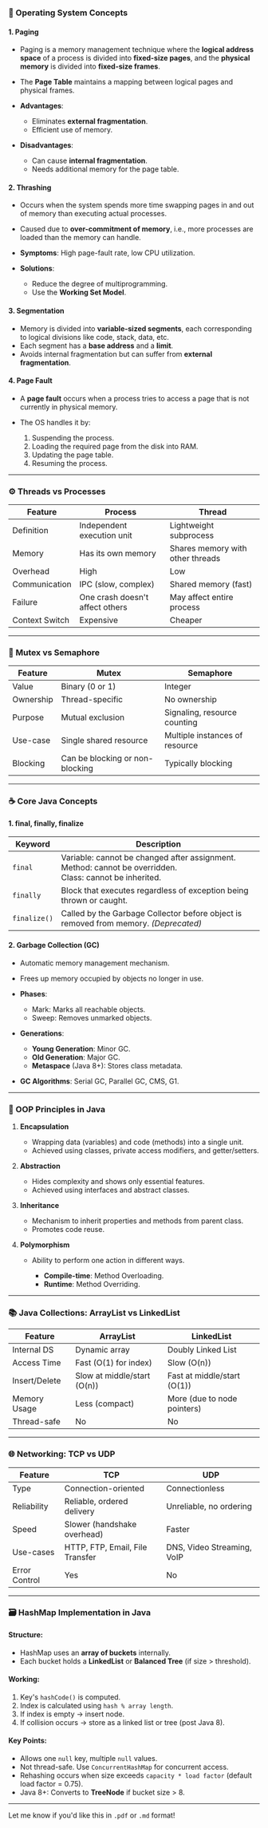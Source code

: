 ### 📘 Operating System Concepts

#### 1. Paging

* Paging is a memory management technique where the **logical address space** of a process is divided into **fixed-size pages**, and the **physical memory** is divided into **fixed-size frames**.
* The **Page Table** maintains a mapping between logical pages and physical frames.
* **Advantages**:

  * Eliminates **external fragmentation**.
  * Efficient use of memory.
* **Disadvantages**:

  * Can cause **internal fragmentation**.
  * Needs additional memory for the page table.

#### 2. Thrashing

* Occurs when the system spends more time swapping pages in and out of memory than executing actual processes.
* Caused due to **over-commitment of memory**, i.e., more processes are loaded than the memory can handle.
* **Symptoms**: High page-fault rate, low CPU utilization.
* **Solutions**:

  * Reduce the degree of multiprogramming.
  * Use the **Working Set Model**.

#### 3. Segmentation

* Memory is divided into **variable-sized segments**, each corresponding to logical divisions like code, stack, data, etc.
* Each segment has a **base address** and a **limit**.
* Avoids internal fragmentation but can suffer from **external fragmentation**.

#### 4. Page Fault

* A **page fault** occurs when a process tries to access a page that is not currently in physical memory.
* The OS handles it by:

  1. Suspending the process.
  2. Loading the required page from the disk into RAM.
  3. Updating the page table.
  4. Resuming the process.

---

### ⚙️ Threads vs Processes

| Feature        | Process                         | Thread                           |
| -------------- | ------------------------------- | -------------------------------- |
| Definition     | Independent execution unit      | Lightweight subprocess           |
| Memory         | Has its own memory              | Shares memory with other threads |
| Overhead       | High                            | Low                              |
| Communication  | IPC (slow, complex)             | Shared memory (fast)             |
| Failure        | One crash doesn't affect others | May affect entire process        |
| Context Switch | Expensive                       | Cheaper                          |

---

### 🔐 Mutex vs Semaphore

| Feature   | Mutex                           | Semaphore                      |
| --------- | ------------------------------- | ------------------------------ |
| Value     | Binary (0 or 1)                 | Integer                        |
| Ownership | Thread-specific                 | No ownership                   |
| Purpose   | Mutual exclusion                | Signaling, resource counting   |
| Use-case  | Single shared resource          | Multiple instances of resource |
| Blocking  | Can be blocking or non-blocking | Typically blocking             |

---

### ☕ Core Java Concepts

#### 1. final, finally, finalize

| Keyword      | Description                                                                                                   |
| ------------ | ------------------------------------------------------------------------------------------------------------- |
| `final`      | Variable: cannot be changed after assignment.<br>Method: cannot be overridden.<br>Class: cannot be inherited. |
| `finally`    | Block that executes regardless of exception being thrown or caught.                                           |
| `finalize()` | Called by the Garbage Collector before object is removed from memory. *(Deprecated)*                          |

#### 2. Garbage Collection (GC)

* Automatic memory management mechanism.
* Frees up memory occupied by objects no longer in use.
* **Phases**:

  * Mark: Marks all reachable objects.
  * Sweep: Removes unmarked objects.
* **Generations**:

  * **Young Generation**: Minor GC.
  * **Old Generation**: Major GC.
  * **Metaspace** (Java 8+): Stores class metadata.
* **GC Algorithms**: Serial GC, Parallel GC, CMS, G1.

---

### 🧱 OOP Principles in Java

1. **Encapsulation**

   * Wrapping data (variables) and code (methods) into a single unit.
   * Achieved using classes, private access modifiers, and getter/setters.

2. **Abstraction**

   * Hides complexity and shows only essential features.
   * Achieved using interfaces and abstract classes.

3. **Inheritance**

   * Mechanism to inherit properties and methods from parent class.
   * Promotes code reuse.

4. **Polymorphism**

   * Ability to perform one action in different ways.

     * **Compile-time**: Method Overloading.
     * **Runtime**: Method Overriding.

---

### 📚 Java Collections: ArrayList vs LinkedList

| Feature       | ArrayList                   | LinkedList                  |
| ------------- | --------------------------- | --------------------------- |
| Internal DS   | Dynamic array               | Doubly Linked List          |
| Access Time   | Fast (O(1) for index)       | Slow (O(n))                 |
| Insert/Delete | Slow at middle/start (O(n)) | Fast at middle/start (O(1)) |
| Memory Usage  | Less (compact)              | More (due to node pointers) |
| Thread-safe   | No                          | No                          |

---

### 🌐 Networking: TCP vs UDP

| Feature       | TCP                             | UDP                        |
| ------------- | ------------------------------- | -------------------------- |
| Type          | Connection-oriented             | Connectionless             |
| Reliability   | Reliable, ordered delivery      | Unreliable, no ordering    |
| Speed         | Slower (handshake overhead)     | Faster                     |
| Use-cases     | HTTP, FTP, Email, File Transfer | DNS, Video Streaming, VoIP |
| Error Control | Yes                             | No                         |

---

### 🗃️ HashMap Implementation in Java

#### Structure:

* HashMap uses an **array of buckets** internally.
* Each bucket holds a **LinkedList** or **Balanced Tree** (if size > threshold).

#### Working:

1. Key's `hashCode()` is computed.
2. Index is calculated using `hash % array length`.
3. If index is empty → insert node.
4. If collision occurs → store as a linked list or tree (post Java 8).

#### Key Points:

* Allows one `null` key, multiple `null` values.
* Not thread-safe. Use `ConcurrentHashMap` for concurrent access.
* Rehashing occurs when size exceeds `capacity * load factor` (default load factor = 0.75).
* Java 8+: Converts to **TreeNode** if bucket size > 8.

---

Let me know if you'd like this in `.pdf` or `.md` format!
